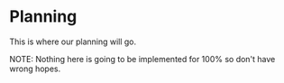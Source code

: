 Planning
========

This is where our planning will go.


NOTE: Nothing here is going to be implemented for 100% so don't have wrong hopes.
